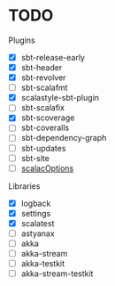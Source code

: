 # TODO

Plugins
* [x] sbt-release-early
* [x] sbt-header
* [x] sbt-revolver
* [ ] sbt-scalafmt
* [x] scalastyle-sbt-plugin
* [ ] sbt-scalafix
* [x] sbt-scoverage
* [ ] sbt-coveralls
* [ ] sbt-dependency-graph
* [ ] sbt-updates
* [ ] sbt-site
* [ ] [scalacOptions](https://tpolecat.github.io/2017/04/25/scalac-flags.html)

Libraries
* [x] logback
* [x] settings
* [x] scalatest
* [ ] astyanax
* [ ] akka
* [ ] akka-stream
* [ ] akka-testkit
* [ ] akka-stream-testkit
